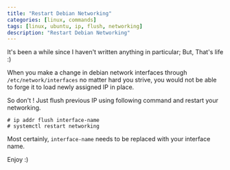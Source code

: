 ```yaml
---
title: "Restart Debian Networking"
categories: [linux, commands]
tags: [linux, ubuntu, ip, flush, networking]
description: "Restart Debian Networking" 
---
```



It's been a while since I haven't written anything in particular; But, That's life :)

When you make a change in debian network interfaces through `/etc/network/interfaces` no matter hard you strive, you would not be able to forge it to load newly assigned IP in place. 

So don't ! Just flush previous IP using following command and restart your networking. 

```
# ip addr flush interface-name
# systemctl restart networking
```

Most certainly, `interface-name` needs to be replaced with your interface name. 

Enjoy :)
